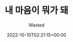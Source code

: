 ---
title: "내 마음이 뭐가 돼"
subtitle: "Wasted"
description: "合作單曲"
icon: "library_music"
weight: 300000000
date: 2022-10-10T02:21:15+00:00
lastmod: 2022-10-10T02:21:15+00:00
draft: false
images: []
---